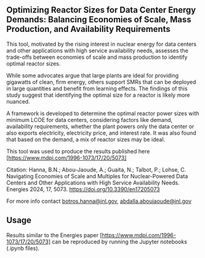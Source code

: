 ## Optimizing Reactor Sizes for Data Center Energy Demands: Balancing Economies of Scale, Mass Production, and Availability Requirements
This tool, motivated by the rising interest in nuclear energy for data centers and other applications with high service availability needs, assesses the trade-offs between economies of scale and mass production to identify optimal reactor sizes.

While some advocates argue that large plants are ideal for providing gigawatts of clean, firm energy, others support SMRs that can be deployed in large quantities and benefit from learning effects. The findings of this study suggest that identifying the optimal size for a reactor is likely more nuanced.

A framework is developed to determine the optimal reactor power sizes with minimum LCOE for data centers, considering factors like demand, availability requirements, whether the plant powers only the data center or also exports electricity, electricity price, and interest rate. It was also found that based on the demand, a mix of reactor sizes may be ideal.

This tool was used to produce the results published here [https://www.mdpi.com/1996-1073/17/20/5073]

Citation: Hanna, B.N.; Abou-Jaoude, A.; Guaita, N.; Talbot, P.; Lohse, C. Navigating Economies of Scale and Multiples for Nuclear-Powered Data Centers and Other Applications with High Service Availability Needs. Energies 2024, 17, 5073. https://doi.org/10.3390/en17205073


For more info contact botros.hanna@inl.gov, abdalla.aboujaoude@inl.gov


## Usage
Results similar to the Energies paper [https://www.mdpi.com/1996-1073/17/20/5073] can be reproduced by running the Jupyter notebooks (.ipynb files).